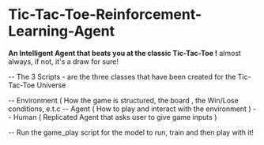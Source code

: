 # Tic-Tac-Toe-Reinforcement-Learning-Agent

**An Intelligent Agent that beats you at the classic Tic-Tac-Toe !** almost always, if not, it's a draw for sure!

-- The 3 Scripts - are the three classes that have been created for the Tic-Tac-Toe Universe

-- Environment ( How the game is structured, the board , the Win/Lose conditions, e.t.c
-- Agent ( How to play and interact with the environment )
-- Human ( Replicated Agent that asks user to give game inputs ) 

-- Run the game_play script for the model to run, train and then play with it! 
